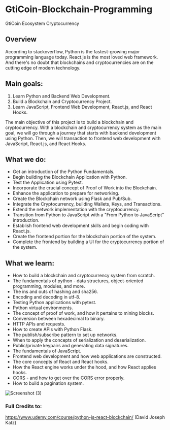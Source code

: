 # GtiCoin-Blockchain-Programming
 GtiCoin Ecosystem Cryptocurrency

## Overview
According to stackoverflow, Python is the fastest-growing major programming language today. React.js is the most loved web framework. And there's no doubt that blockchains and cryptocurrencies are on the cutting edge of modern technology.

## Main goals:
1. Learn Python and Backend Web Development.
2. Build a Blockchain and Cryptocurrency Project.
3. Learn JavaScript, Frontend Web Development, React.js, and React Hooks.

The main objective of this project is to build a blockchain and cryptocurrency. With a blockchain and cryptocurrency system as the main goal, we will go through a journey that starts with backend development using Python. Then, we will transaction to frontend web development with JavaScript, React.js, and React Hooks.

## What we do:
- Get an introduction of the Python Fundamentals.
- Begin building the Blockchain Application with Python.
- Test the Application using Pytest.
- Incorporate the crucial concept of Proof of Work into the Blockchain.
- Enhance the application to prepare for networking.
- Create the Blockchain network using Flask and Pub/Sub.
- Integrate the Cryptocurrency, building Wallets, Keys, and Transactions.
- Extend the network implementation with the cryptocurrency.
- Transition from Python to JavaScript with a "From Python to JavaScript" introduction.
- Establish frontend web development skills and begin coding with React.js.
- Create the frontend portion for the blockchain portion of the system.
- Complete the frontend by building a UI for the cryptocurrency portion of the system.

## What we learn:
- How to build a blockchain and cryptocurrency system from scratch.
- The fundamentals of python - data structures, object-oriented programming, modules, and more.
- The ins and outs of hashing and sha256.
- Encoding and decoding in utf-8.
- Testing Python applications with pytest.
- Python virtual environments.
- The concept of proof of work, and how it pertains to mining blocks.
- Conversion between hexadecimal to binary.
- HTTP APIs and requests.
- How to create APIs with Python Flask.
- The publish/subscribe pattern to set up networks.
- When to apply the concepts of serialization and deserialization.
- Public/private keypairs and generating data signatures.
- The fundamentals of JavaScript.
- Frontend web development and how web applications are constructed.
- The core concepts of React and React hooks.
- How the React engine works under the hood, and how React applies hooks.
- CORS - and how to get over the CORS error properly.
- How to build a pagination system.

![Screenshot (3)](https://user-images.githubusercontent.com/51859550/131114254-e852a3c8-69e8-44d8-9877-f44a3ab74209.png)

### Full Credits to:
https://www.udemy.com/course/python-js-react-blockchain/ (David Joseph Katz)


